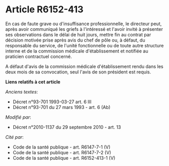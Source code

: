 # Article R6152-413

En cas de faute grave ou d'insuffisance professionnelle, le directeur peut, après avoir communiqué les griefs à l'intéressé
et l'avoir invité à présenter ses observations dans le délai de huit jours, mettre fin au contrat par décision motivée prise
après avis du chef de pôle ou, à défaut, du responsable du service, de l'unité fonctionnelle ou de toute autre structure
interne et de la commission médicale d'établissement et notifiée au praticien contractuel concerné.

A défaut d'avis de la commission médicale d'établissement rendu dans les deux mois de sa convocation, seul l'avis de son
président est requis.

**Liens relatifs à cet article**

_Anciens textes_:

  - Décret n°93-701 1993-03-27 art. 6 III
  - Décret n°93-701 du 27 mars 1993 - art. 6 (Ab)

_Modifié par_:

  - Décret n°2010-1137 du 29 septembre 2010 - art. 13

_Cité par_:

  - Code de la santé publique - art. R6147-7-1 (V)
  - Code de la santé publique - art. R6147-7-2 (V)
  - Code de la santé publique - art. R6152-413-1 (V)
